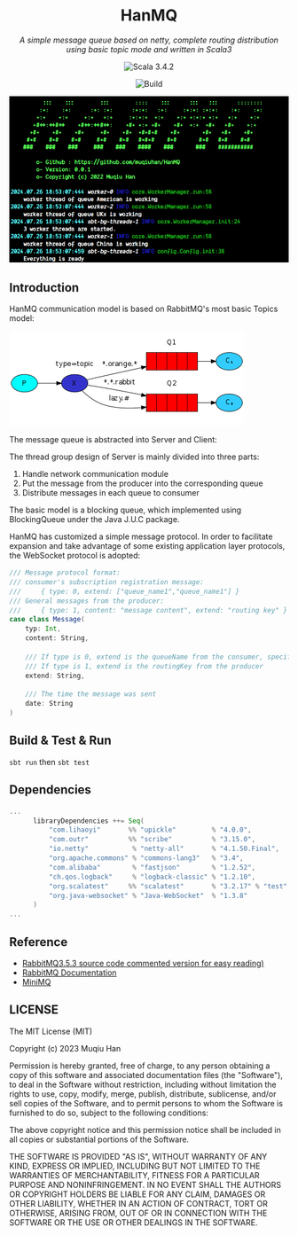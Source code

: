 <div align="center">

# HanMQ

*A simple message queue based on netty, complete routing distribution using basic topic mode and written in Scala3*

![Scala 3.4.2](https://img.shields.io/badge/Scala3.3.0-%23DC322F)

![Build](https://github.com/muqiuhan/HanMQ/actions/workflows/BuildAndTest.yaml/badge.svg)

<img src="./.github/demo.png">

</div>

## Introduction
HanMQ communication model is based on RabbitMQ's most basic Topics model:

![](./.github/rabbitmq-topic-mode.png)

The message queue is abstracted into Server and Client:

The thread group design of Server is mainly divided into three parts:
1. Handle network communication module
2. Put the message from the producer into the corresponding queue
3. Distribute messages in each queue to consumer

The basic model is a blocking queue, which implemented using BlockingQueue under the Java J.U.C package.

HanMQ has customized a simple message protocol. In order to facilitate expansion and take advantage of some existing application layer protocols, the WebSocket protocol is adopted:

```scala
/// Message protocol format:
/// consumer's subscription registration message:
///     { type: 0, extend: ["queue_name1","queue_name1"] }
/// General messages from the producer:
///     { type: 1, content: "message content", extend: "routing key" }
case class Message(
    typ: Int,
    content: String,

    /// If type is 0, extend is the queueName from the consumer, specifying which queue to connect to.
    /// If type is 1, extend is the routingKey from the producer
    extend: String,

    /// The time the message was sent
    date: String
)
```

## Build & Test & Run

`sbt run` then `sbt test`

## Dependencies

```scala 3
...
      libraryDependencies ++= Seq(
          "com.lihaoyi"       %% "upickle"         % "4.0.0",
          "com.outr"          %% "scribe"          % "3.15.0",
          "io.netty"           % "netty-all"       % "4.1.50.Final",
          "org.apache.commons" % "commons-lang3"   % "3.4",
          "com.alibaba"        % "fastjson"        % "1.2.52",
          "ch.qos.logback"     % "logback-classic" % "1.2.10",
          "org.scalatest"     %% "scalatest"       % "3.2.17" % "test",
          "org.java-websocket" % "Java-WebSocket"  % "1.3.8"
      )
...
```

## Reference
- [RabbitMQ3.5.3 source code commented version for easy reading)](https://github.com/sky-big/RabbitMQ)
- [RabbitMQ Documentation](https://www.rabbitmq.com/documentation.html)
- [MiniMQ](https://github.com/Mr-Hades1/minimq)

## LICENSE
The MIT License (MIT)

Copyright (c) 2023 Muqiu Han

Permission is hereby granted, free of charge, to any person obtaining a copy
of this software and associated documentation files (the "Software"), to deal
in the Software without restriction, including without limitation the rights
to use, copy, modify, merge, publish, distribute, sublicense, and/or sell
copies of the Software, and to permit persons to whom the Software is
furnished to do so, subject to the following conditions:

The above copyright notice and this permission notice shall be included in all
copies or substantial portions of the Software.

THE SOFTWARE IS PROVIDED "AS IS", WITHOUT WARRANTY OF ANY KIND, EXPRESS OR
IMPLIED, INCLUDING BUT NOT LIMITED TO THE WARRANTIES OF MERCHANTABILITY,
FITNESS FOR A PARTICULAR PURPOSE AND NONINFRINGEMENT. IN NO EVENT SHALL THE
AUTHORS OR COPYRIGHT HOLDERS BE LIABLE FOR ANY CLAIM, DAMAGES OR OTHER
LIABILITY, WHETHER IN AN ACTION OF CONTRACT, TORT OR OTHERWISE, ARISING FROM,
OUT OF OR IN CONNECTION WITH THE SOFTWARE OR THE USE OR OTHER DEALINGS IN THE
SOFTWARE.
